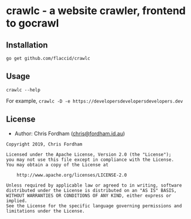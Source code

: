 # crawlc - a website crawler, frontend to gocrawl

## Installation

`go get github.com/flaccid/crawlc`

## Usage

`crawlc --help`

For example, `crawlc -D -e https://developersdevelopersdevelopers.dev`

## License

- Author: Chris Fordham (<chris@fordham.id.au>)

```text
Copyright 2019, Chris Fordham

Licensed under the Apache License, Version 2.0 (the "License");
you may not use this file except in compliance with the License.
You may obtain a copy of the License at

    http://www.apache.org/licenses/LICENSE-2.0

Unless required by applicable law or agreed to in writing, software
distributed under the License is distributed on an "AS IS" BASIS,
WITHOUT WARRANTIES OR CONDITIONS OF ANY KIND, either express or implied.
See the License for the specific language governing permissions and
limitations under the License.
```
